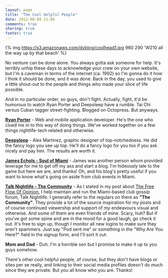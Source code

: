 ```yaml
---
layout: page
title: "The Cool Helpful People"
date: 2012-08-09 21:05
comments: true
sharing: true
footer: true
---
```


{% img https://s3.amazonaws.com/dvblog/coolhead1.jpg 960 290 'W210 all the way up by that beach' %}


No venture can be done alone. You always gotta ask someone for help. It's terribly unhip these days to acknowledge your crew on your own website, but I'm a caveman in terms of the internet (ca. 1992) so I'm gonna do it how I think it should be done, and it was done. Back in the day, you used to give a little shout-out to the people and things who made your slice of life possible.

And in no particular order, so guys, don't fight. Actually, fight, it'd be humorous to watch Ryan Porter and Deepsleep have a rumble. Tai Chi versus Cuban tagger street-fighting. Blogged on Octopress. But anyways.


<a href="http://ryanalynporter.com/">**Ryan Porter**</a> - Web and mobile application developer. He's the one who clued me in to this way of doing things. We've worked together on a few things nightlife-tech related and otherwise.

<a href="http://deepsleepstudio.com/">**Deepsleep**</a> - Alex Martinez, graphic designer of top-notchedness. He did the fancy logo you see up top. He'll do a fancy logo for you too if you ask nicely and pay him. The results are worth it.

<a href="http://soulofmiami.org/">**James Echols - Soul of Miami**</a> - James was another person whom provided leverage for me to get off my ass and start a blog. I'm hideously late to the game but here we are, and thanks! Oh, and his blog's pretty useful if you want to know what's going on aside from club events in Miami.

<a href="http://talknightlife.com/">**Talk Nightlife - The Community**</a> - As I stated in my post about <a href="http://www.dan-vidal.com/blog/2012/09/10/the-free-flow-of-opinion/">The Free Flow Of Opinion</a>, I help maintain and run the Miami-based club gossip forum, Talk Nightlife. I generally refer to the regulars on there as __"The Community"__. They provide a lot of the source inspiration for my posts and of course continued viewership and support of my endeavours visual and otherwise. And some of them are even friends of mine. Scary, huh? But if you've got some spine and are in the mood for a good laugh, go check it out. It's free to sign up, though I monitor all new logins to make sure they aren't spammers. Just say "Pod sent me" or something in the "Why Are You Here?" field in the signup form, and I'll sort it out.

**Mom and Dad** - Duh. I'm a horrible son but I promise to make it up to you guys somehow. 

There's other cool helpful people, of course, but they don't have blogs or sites per se really, and linking to their social media profiles doesn't do much since they are private. But you all know who you are. Thanks!



